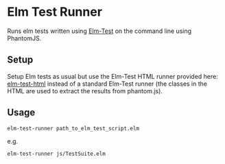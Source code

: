 # Elm Test Runner

Runs elm tests written using [Elm-Test](http://package.elm-lang.org/packages/deadfoxygrandpa/Elm-Test/1.0.4) on the command line using PhantomJS.

## Setup

Setup Elm tests as usual but use the Elm-Test HTML runner provided here: [elm-test-html](https://github.com/samuelrayment/elm-test-html)
instead of a standard Elm-Test runner (the classes in the HTML are used to extract the results from phantom.js).

## Usage

```
elm-test-runner path_to_elm_test_script.elm
```

e.g.

```
elm-test-runner js/TestSuite.elm
```
